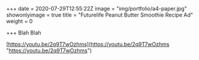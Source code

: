 +++
date = 2020-07-29T12:55:22Z
image = "img/portfolio/a4-paper.jpg"
showonlyimage = true
title = "Futurelife Peanut Butter Smoothie Recipe Ad"
weight = 0

+++
Blah Blah

[https://youtu.be/2q9T7wOzhms](https://youtu.be/2q9T7wOzhms "https://youtu.be/2q9T7wOzhms")